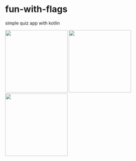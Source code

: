 # fun-with-flags

simple quiz app with kotlin

<p float="left">
  <img src="https://user-images.githubusercontent.com/83113128/183603549-cb544a68-f299-4b62-9839-2584ae492c41.jpg" width=200>
  <img src="https://user-images.githubusercontent.com/83113128/183607591-4f7324c4-def9-46ce-aa24-c2b1771ad49a.jpg" width=200>
  <img src="https://user-images.githubusercontent.com/83113128/183607361-cfd979fc-da87-460b-b54a-98abd8c2bca0.jpg" width=200>
</p>


